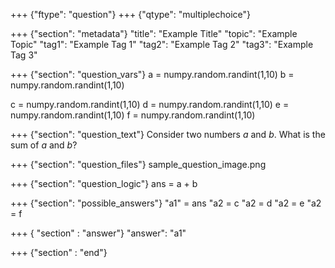 +++ {"ftype": "question"}
+++ {"qtype": "multiplechoice"}

+++ {"section": "metadata"}
"title": "Example Title"
"topic": "Example Topic"
"tag1": "Example Tag 1"
"tag2": "Example Tag 2"
"tag3": "Example Tag 3"

+++ {"section": "question_vars"}
a = numpy.random.randint(1,10)
b = numpy.random.randint(1,10)

c = numpy.random.randint(1,10)
d = numpy.random.randint(1,10)
e = numpy.random.randint(1,10)
f = numpy.random.randint(1,10)

+++ {"section": "question_text"}
Consider two numbers $a$ and $b$.
What is the sum of $a$ and $b$?

+++ {"section": "question_files"}
sample_question_image.png

+++ {"section": "question_logic"}
ans = a + b

+++ {"section": "possible_answers"}
"a1" = ans
"a2 = c
"a2 = d
"a2 = e
"a2 = f


+++ { "section" : "answer"}
"answer": "a1"

+++ {"section" : "end"}
